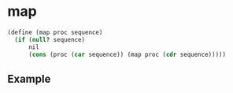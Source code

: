 # map
```scheme
(define (map proc sequence)
  (if (null? sequence)
      nil
      (cons (proc (car sequence)) (map proc (cdr sequence)))))
```

## Example
```scheme

```
